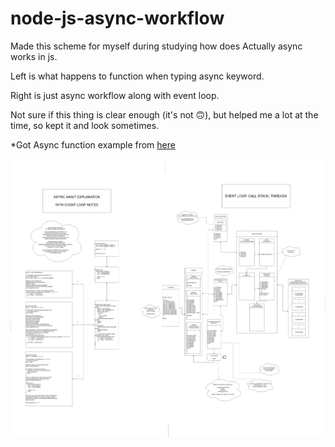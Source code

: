 # node-js-async-workflow

Made this scheme for myself during studying how does Actually async works in js.

Left is what happens to function when typing async keyword.

Right is just async workflow along with event loop.

Not sure if this thing is clear enough (it's not 🙃), but helped me a lot at the time, so kept it and look sometimes.

*Got Async function example from [here](https://ponyfoo.com/articles/understanding-javascript-async-await#further-reading)

![scheme](https://github.com/SanariSan/node-js-async-workflow/blob/master/node_js_async.png?raw=true)
